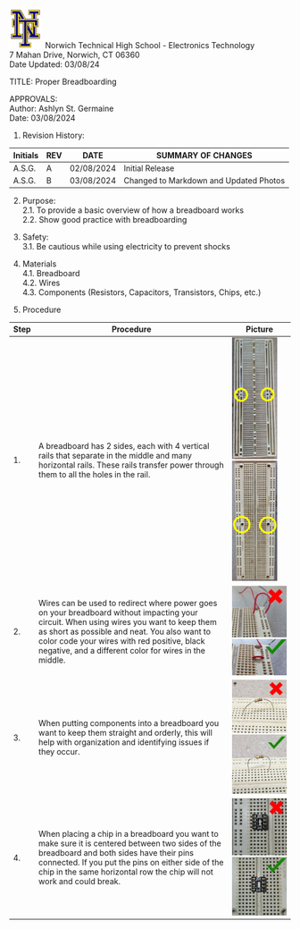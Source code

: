 <img src="https://github.com/MrWillbanks/ElectronicsTechnology/blob/main/StandardOperatingProcedures/Photos/NT_Logo.png" width="60"/>
Norwich Technical High School - Electronics Technology <br>
7 Mahan Drive, Norwich, CT 06360 <br>
Date Updated:  03/08/24
  
  
TITLE:  Proper Breadboarding
  
APPROVALS:   
	Author: Ashlyn St. Germaine  	<br> Date: 03/08/2024 
  
1.	Revision History:

|Initials    |	REV  |	DATE |   SUMMARY OF CHANGES |
|-|-|-|-|
|A.S.G. | 	A  |	02/08/2024  |	Initial Release                    |
|A.S.G. | 	B  |	03/08/2024  |	Changed to Markdown and Updated Photos                |                           	
  
2.	Purpose:  
2.1.	To provide a basic overview of how a breadboard works <br>
2.2. Show good practice with breadboarding
  
3.	Safety:  
3.1.	Be cautious while using electricity to prevent shocks

4. Materials <br>
4.1. Breadboard <br>
4.2. Wires <br>
4.3. Components (Resistors, Capacitors, Transistors, Chips, etc.)

5.	Procedure
  	
| Step | Procedure | Picture |
|-|-|-|
|1. | A breadboard has 2 sides, each with 4 vertical rails that separate in the middle and many horizontal rails. These rails transfer power through them to all the holes in the rail. | <img src="https://github.com/MrWillbanks/ElectronicsTechnology/blob/main/StandardOperatingProcedures/Photos/ProperBreadbarding/IMG_20240308_104532.jpg" width="81"/> <img src="https://github.com/MrWillbanks/ElectronicsTechnology/blob/main/StandardOperatingProcedures/Photos/ProperBreadbarding/IMG_20240308_104538.jpg" width="81"/> |
| 2. | Wires can be used to redirect where power goes on your breadboard without impacting your circuit. When using wires you want to keep them as short as possible and neat. You also want to color code your wires with red positive, black negative, and a different color for wires in the middle. | <img src="https://github.com/MrWillbanks/ElectronicsTechnology/blob/main/StandardOperatingProcedures/Photos/ProperBreadbarding/IMG_20240308_104543.jpg" width="200"/> <img src="https://github.com/MrWillbanks/ElectronicsTechnology/blob/main/StandardOperatingProcedures/Photos/ProperBreadbarding/IMG_20240308_104545.jpg" width="200"/> |
| 3.| When putting components into a breadboard you want to keep them straight and orderly, this will help with organization and identifying issues if they occur. | <img src="https://github.com/MrWillbanks/ElectronicsTechnology/blob/main/StandardOperatingProcedures/Photos/ProperBreadbarding/IMG_20240308_104542.jpg" width="200"/> <img src="https://github.com/MrWillbanks/ElectronicsTechnology/blob/main/StandardOperatingProcedures/Photos/ProperBreadbarding/IMG_20240308_104544.jpg" width="200"/> |
| 4. | When placing a chip in a breadboard you want to make sure it is centered between two sides of the breadboard and both sides have their pins connected. If you put the pins on either side of the chip in the same horizontal row the chip will not work and could break. | <img src="https://github.com/MrWillbanks/ElectronicsTechnology/blob/main/StandardOperatingProcedures/Photos/ProperBreadbarding/IMG_20240308_104540.jpg" width="200"/> <img src="https://github.com/MrWillbanks/ElectronicsTechnology/blob/main/StandardOperatingProcedures/Photos/ProperBreadbarding/IMG_20240308_104536.jpg" width="200"/> |
